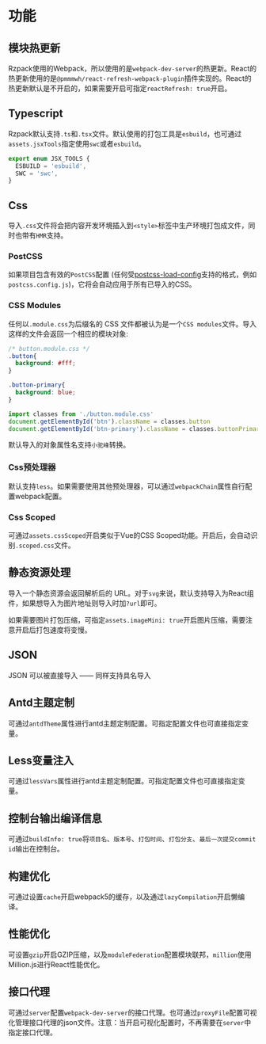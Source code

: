 # 功能

## 模块热更新

Rzpack使用的Webpack，所以使用的是`webpack-dev-server`的热更新。React的热更新使用的是`@pmmmwh/react-refresh-webpack-plugin`插件实现的。React的热更新默认是不开启的，如果需要开启可指定`reactRefresh: true`开启。

## Typescript

Rzpack默认支持`.ts`和`.tsx`文件。默认使用的打包工具是`esbuild`，也可通过`assets.jsxTools`指定使用`swc`或者`esbuild`。

```ts
export enum JSX_TOOLS {
  ESBUILD = 'esbuild',
  SWC = 'swc',
}
```

## Css

导入`.css`文件将会把内容开发环境插入到`<style>`标签中生产环境打包成文件，同时也带有`HMR`支持。

### PostCSS

如果项目包含有效的`PostCSS`配置 (任何受[postcss-load-config](https://github.com/postcss/postcss-load-config)支持的格式，例如`postcss.config.js`)，它将会自动应用于所有已导入的CSS。

### CSS Modules

任何以`.module.css`为后缀名的 CSS 文件都被认为是一个`CSS modules`文件。导入这样的文件会返回一个相应的模块对象:

```css
/* button.module.css */
.button{
  background: #fff;
}

.button-primary{
  background: blue;
}
```

```js
import classes from './button.module.css'
document.getElementById('btn').className = classes.button
document.getElementById('btn-primary').className = classes.buttonPrimary
```

默认导入的对象属性名支持`小驼峰`转换。

### Css预处理器

默认支持`less`。如果需要使用其他预处理器，可以通过`webpackChain`属性自行配置webpack配置。

### Css Scoped

可通过`assets.cssScoped`开启类似于Vue的CSS Scoped功能。开启后，会自动识别`.scoped.css`文件。

## 静态资源处理

导入一个静态资源会返回解析后的 URL。对于`svg`来说，默认支持导入为React组件，如果想导入为图片地址则导入时加`?url`即可。

如果需要图片打包压缩，可指定`assets.imageMini: true`开启图片压缩，需要注意开启后打包速度将变慢。

## JSON

JSON 可以被直接导入 —— 同样支持具名导入

## Antd主题定制

可通过`antdTheme`属性进行antd主题定制配置。可指定配置文件也可直接指定变量。

## Less变量注入

可通过`lessVars`属性进行antd主题定制配置。可指定配置文件也可直接指定变量。


## 控制台输出编译信息

可通过`buildInfo: true`将`项目名`、`版本号`、`打包时间`、`打包分支`、`最后一次提交commit id`输出在控制台。

## 构建优化

可通过设置`cache`开启webpack5的缓存，以及通过`lazyCompilation`开启懒编译。

## 性能优化

可设置`gzip`开启GZIP压缩，以及`moduleFederation`配置模块联邦，`million`使用Million.js进行React性能优化。

## 接口代理

可通过`server`配置`webpack-dev-server`的接口代理。也可通过`proxyFile`配置可视化管理接口代理的json文件。注意：当开启可视化配置时，不再需要在`server`中指定接口代理。

